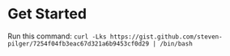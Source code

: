 # Get Started

Run this command: `curl -Lks https://gist.github.com/steven-pilger/7254f04fb3eac67d321a6b9453cf0d29 | /bin/bash`
